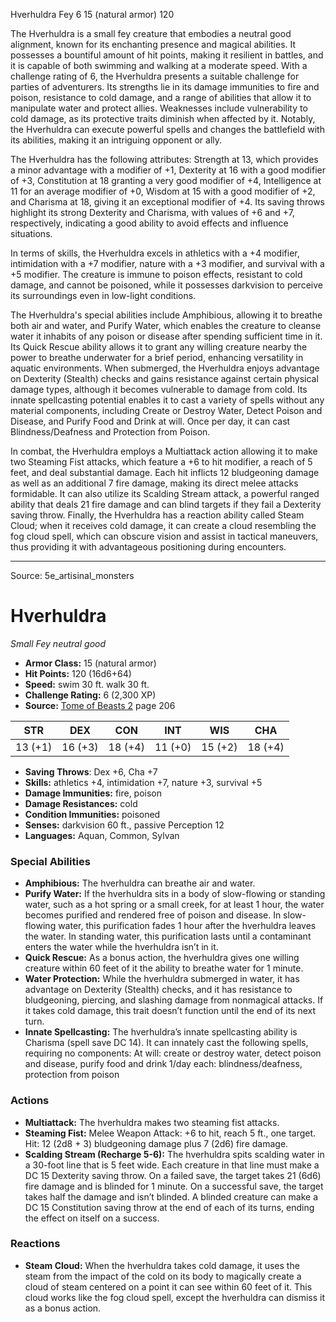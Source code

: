 <MonsterName/>Hverhuldra</MonsterName>
<CreatureType/>Fey</CreatureType>
<CR/>6</CR>
<AC/>15 (natural armor)</AC>
<HP/>120</HP>
<summary>The Hverhuldra is a small fey creature that embodies a neutral good alignment, known for its enchanting presence and magical abilities. It possesses a bountiful amount of hit points, making it resilient in battles, and it is capable of both swimming and walking at a moderate speed. With a challenge rating of 6, the Hverhuldra presents a suitable challenge for parties of adventurers. Its strengths lie in its damage immunities to fire and poison, resistance to cold damage, and a range of abilities that allow it to manipulate water and protect allies. Weaknesses include vulnerability to cold damage, as its protective traits diminish when affected by it. Notably, the Hverhuldra can execute powerful spells and changes the battlefield with its abilities, making it an intriguing opponent or ally.</summary>

<detail>

The Hverhuldra has the following attributes: Strength at 13, which provides a minor advantage with a modifier of +1, Dexterity at 16 with a good modifier of +3, Constitution at 18 granting a very good modifier of +4, Intelligence at 11 for an average modifier of +0, Wisdom at 15 with a good modifier of +2, and Charisma at 18, giving it an exceptional modifier of +4. Its saving throws highlight its strong Dexterity and Charisma, with values of +6 and +7, respectively, indicating a good ability to avoid effects and influence situations.

In terms of skills, the Hverhuldra excels in athletics with a +4 modifier, intimidation with a +7 modifier, nature with a +3 modifier, and survival with a +5 modifier. The creature is immune to poison effects, resistant to cold damage, and cannot be poisoned, while it possesses darkvision to perceive its surroundings even in low-light conditions.

The Hverhuldra's special abilities include Amphibious, allowing it to breathe both air and water, and Purify Water, which enables the creature to cleanse water it inhabits of any poison or disease after spending sufficient time in it. Its Quick Rescue ability allows it to grant any willing creature nearby the power to breathe underwater for a brief period, enhancing versatility in aquatic environments. When submerged, the Hverhuldra enjoys advantage on Dexterity (Stealth) checks and gains resistance against certain physical damage types, although it becomes vulnerable to damage from cold. Its innate spellcasting potential enables it to cast a variety of spells without any material components, including Create or Destroy Water, Detect Poison and Disease, and Purify Food and Drink at will. Once per day, it can cast Blindness/Deafness and Protection from Poison.

In combat, the Hverhuldra employs a Multiattack action allowing it to make two Steaming Fist attacks, which feature a +6 to hit modifier, a reach of 5 feet, and deal substantial damage. Each hit inflicts 12 bludgeoning damage as well as an additional 7 fire damage, making its direct melee attacks formidable. It can also utilize its Scalding Stream attack, a powerful ranged ability that deals 21 fire damage and can blind targets if they fail a Dexterity saving throw. Finally, the Hverhuldra has a reaction ability called Steam Cloud; when it receives cold damage, it can create a cloud resembling the fog cloud spell, which can obscure vision and assist in tactical maneuvers, thus providing it with advantageous positioning during encounters.</detail>



---

Source: 5e_artisinal_monsters

# Hverhuldra

*Small* *Fey* *neutral good*

- **Armor Class:** 15 (natural armor)
- **Hit Points:** 120 (16d6+64)
- **Speed:** swim 30 ft. walk 30 ft.
- **Challenge Rating:** 6 (2,300 XP)
- **Source:** [Tome of Beasts 2](https://koboldpress.com/kpstore/product/tome-of-beasts-2-for-5th-edition) page 206

| STR | DEX | CON | INT | WIS | CHA |
| --- | --- | --- | --- | --- | --- |
| 13 (+1) | 16 (+3) | 18 (+4) | 11 (+0) | 15 (+2) | 18 (+4) |

- **Saving Throws**: Dex +6, Cha +7
- **Skills:** athletics +4, intimidation +7, nature +3, survival +5
- **Damage Immunities:** fire, poison
- **Damage Resistances:** cold
- **Condition Immunities:** poisoned
- **Senses:** darkvision 60 ft., passive Perception 12
- **Languages:** Aquan, Common, Sylvan

### Special Abilities

- **Amphibious:** The hverhuldra can breathe air and water.
- **Purify Water:** If the hverhuldra sits in a body of slow-flowing or standing water, such as a hot spring or a small creek, for at least 1 hour, the water becomes purified and rendered free of poison and disease. In slow-flowing water, this purification fades 1 hour after the hverhuldra leaves the water. In standing water, this purification lasts until a contaminant enters the water while the hverhuldra isn’t in it.
- **Quick Rescue:** As a bonus action, the hverhuldra gives one willing creature within 60 feet of it the ability to breathe water for 1 minute.
- **Water Protection:** While the hverhuldra submerged in water, it has advantage on Dexterity (Stealth) checks, and it has resistance to bludgeoning, piercing, and slashing damage from nonmagical attacks. If it takes cold damage, this trait doesn’t function until the end of its next turn.
- **Innate Spellcasting:** The hverhuldra’s innate spellcasting ability is Charisma (spell save DC 14). It can innately cast the following spells, requiring no components:
At will: create or destroy water, detect poison and disease, purify food and drink
1/day each: blindness/deafness, protection from poison

### Actions

- **Multiattack:** The hverhuldra makes two steaming fist attacks.
- **Steaming Fist:** Melee Weapon Attack: +6 to hit, reach 5 ft., one target. Hit: 12 (2d8 + 3) bludgeoning damage plus 7 (2d6) fire damage.
- **Scalding Stream (Recharge 5-6):** The hverhuldra spits scalding water in a 30-foot line that is 5 feet wide. Each creature in that line must make a DC 15 Dexterity saving throw. On a failed save, the target takes 21 (6d6) fire damage and is blinded for 1 minute. On a successful save, the target takes half the damage and isn’t blinded. A blinded creature can make a DC 15 Constitution saving throw at the end of each of its turns, ending the effect on itself on a success.

### Reactions

- **Steam Cloud:** When the hverhuldra takes cold damage, it uses the steam from the impact of the cold on its body to magically create a cloud of steam centered on a point it can see within 60 feet of it. This cloud works like the fog cloud spell, except the hverhuldra can dismiss it as a bonus action.




